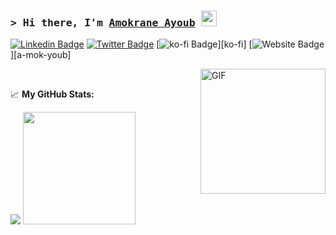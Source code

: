 <!-- List Of Websites-->
[linkedin]: https://www.linkedin.com/in/adi1090x
[twitter]: https://www.twitter.com/adi1090x
[github]: https://www.github.com/adi1090x

### <samp>&gt; Hi there, I'm <a href="https://www.twitter.com/adi1090x" target="_blank">Amokrane Ayoub</a> <img src="https://media.giphy.com/media/hvRJCLFzcasrR4ia7z/giphy.gif" width="25"> </samp>

[![Linkedin Badge](https://img.shields.io/badge/-LinkedIn-0a66c2?style=flat-square&logo=Linkedin&logoColor=white)][linkedin]
[![Twitter Badge](https://img.shields.io/badge/-Twitter-000000?style=flat-square&logo=X&logoColor=white)][twitter]
[![ko-fi Badge](https://img.shields.io/badge/-KoFi-ff5c5a?style=flat-square&logo=kofi&logoColor=white)][ko-fi]
[![Website Badge](https://img.shields.io/badge/Website-1d2128?style=flat-square&logo=google-chrome&logoColor=white)][a-mok-youb]

<img align="right" alt="GIF" src="https://media3.giphy.com/media/qgQUggAC3Pfv687qPC/giphy.gif" height="200" />
</br>


📈 **My GitHub Stats:**

<p>
  <picture>
  <source
    srcset="https://github-readme-stats.vercel.app/api?username=a-mok-youb&show_icons=true&theme=dark"
    media="(prefers-color-scheme: dark)"
  />
  <source
    srcset="https://github-readme-stats.vercel.app/api?username=a-mok-youb&show_icons=true"
    media="(prefers-color-scheme: light), (prefers-color-scheme: no-preference)"
  />
  <img src="https://github-readme-stats.vercel.app/api?username=a-mok-youb&show_icons=true" />
</picture>

  <img height="180em" src="https://github-readme-stats.vercel.app/api/top-langs/?username=adi1090x&exclude_repo=KNN-Image-Classification&show_icons=true&hide_border=true&layout=compact&langs_count=8"/>
</p>